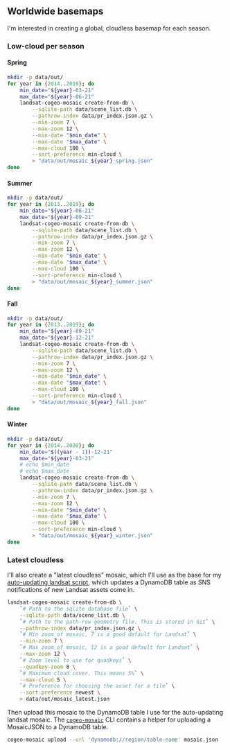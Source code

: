 ## Worldwide basemaps

I'm interested in creating a global, cloudless basemap for each season.

### Low-cloud per season

#### Spring

```bash
mkdir -p data/out/
for year in {2014..2019}; do
    min_date="${year}-03-21"
    max_date="${year}-06-21"
    landsat-cogeo-mosaic create-from-db \
        --sqlite-path data/scene_list.db \
        --pathrow-index data/pr_index.json.gz \
        --min-zoom 7 \
        --max-zoom 12 \
        --min-date "$min_date" \
        --max-date "$max_date" \
        --max-cloud 100 \
        --sort-preference min-cloud \
        > "data/out/mosaic_${year}_spring.json"
done
```

#### Summer

```bash
mkdir -p data/out/
for year in {2013..2019}; do
    min_date="${year}-06-21"
    max_date="${year}-09-21"
    landsat-cogeo-mosaic create-from-db \
        --sqlite-path data/scene_list.db \
        --pathrow-index data/pr_index.json.gz \
        --min-zoom 7 \
        --max-zoom 12 \
        --min-date "$min_date" \
        --max-date "$max_date" \
        --max-cloud 100 \
        --sort-preference min-cloud \
        > "data/out/mosaic_${year}_summer.json"
done
```

#### Fall

```bash
mkdir -p data/out/
for year in {2013..2019}; do
    min_date="${year}-09-21"
    max_date="${year}-12-21"
    landsat-cogeo-mosaic create-from-db \
        --sqlite-path data/scene_list.db \
        --pathrow-index data/pr_index.json.gz \
        --min-zoom 7 \
        --max-zoom 12 \
        --min-date "$min_date" \
        --max-date "$max_date" \
        --max-cloud 100 \
        --sort-preference min-cloud \
        > "data/out/mosaic_${year}_fall.json"
done
```

#### Winter

```bash
mkdir -p data/out/
for year in {2014..2020}; do
    min_date="$((year - 1))-12-21"
    max_date="${year}-03-21"
    # echo $min_date
    # echo $max_date
    landsat-cogeo-mosaic create-from-db \
        --sqlite-path data/scene_list.db \
        --pathrow-index data/pr_index.json.gz \
        --min-zoom 7 \
        --max-zoom 12 \
        --min-date "$min_date" \
        --max-date "$max_date" \
        --max-cloud 100 \
        --sort-preference min-cloud \
        > "data/out/mosaic_${year}_winter.json"
done
```

### Latest cloudless

I'll also create a "latest cloudless" mosaic, which I'll use as the base for my
[auto-updating landsat
script](https://github.com/kylebarron/landsat-mosaic-latest), which updates a
DynamoDB table as SNS notifications of new Landsat assets come in.

```bash
landsat-cogeo-mosaic create-from-db \
    `# Path to the sqlite database file` \
    --sqlite-path data/scene_list.db \
    `# Path to the path-row geometry file. This is stored in Git` \
    --pathrow-index data/pr_index.json.gz \
    `# Min zoom of mosaic, 7 is a good default for Landsat` \
    --min-zoom 7 \
    `# Max zoom of mosaic, 12 is a good default for Landsat` \
    --max-zoom 12 \
    `# Zoom level to use for quadkeys` \
    --quadkey-zoom 8 \
    `# Maximum cloud cover. This means 5%` \
    --max-cloud 5 \
    `# Preference for choosing the asset for a tile` \
    --sort-preference newest \
    > data/out/mosaic_latest.json
```

Then upload this mosaic to the DynamoDB table I use for the auto-updating
landsat mosaic. The [`cogeo-mosaic`][cogeo-mosaic] CLI contains a helper for uploading a MosaicJSON to a DynamoDB table.

```bash
cogeo-mosaic upload --url 'dynamodb://region/table-name' mosaic.json
```

[cogeo-mosaic]: https://github.com/developmentseed/cogeo-mosaic
